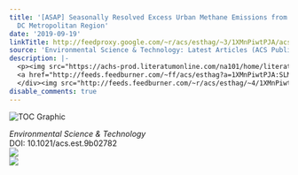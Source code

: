 ```yaml
---
title: '[ASAP] Seasonally Resolved Excess Urban Methane Emissions from the Baltimore/Washington,
  DC Metropolitan Region'
date: '2019-09-19'
linkTitle: http://feedproxy.google.com/~r/acs/esthag/~3/1XMnPiwtPJA/acs.est.9b02782
source: 'Environmental Science & Technology: Latest Articles (ACS Publications)'
description: |-
  <p><img src="https://achs-prod.literatumonline.com/na101/home/literatum/publisher/achs/journals/content/esthag/0/esthag.ahead-of-print/acs.est.9b02782/20190919/images/medium/es9b02782_0008.gif" alt="TOC Graphic"/></p><div><cite>Environmental Science & Technology</cite></div><div>DOI: 10.1021/acs.est.9b02782</div><div class="feedflare">
  <a href="http://feeds.feedburner.com/~ff/acs/esthag?a=1XMnPiwtPJA:SLM5SX1NuMU:yIl2AUoC8zA"><img src="http://feeds.feedburner.com/~ff/acs/esthag?d=yIl2AUoC8zA" border="0"></img></a>
  </div><img src="http://feeds.feedburner.com/~r/acs/esthag/~4/1XMnPiwtPJA" ...
disable_comments: true
---
```

<p><img src="https://achs-prod.literatumonline.com/na101/home/literatum/publisher/achs/journals/content/esthag/0/esthag.ahead-of-print/acs.est.9b02782/20190919/images/medium/es9b02782_0008.gif" alt="TOC Graphic"/></p><div><cite>Environmental Science & Technology</cite></div><div>DOI: 10.1021/acs.est.9b02782</div><div class="feedflare">
<a href="http://feeds.feedburner.com/~ff/acs/esthag?a=1XMnPiwtPJA:SLM5SX1NuMU:yIl2AUoC8zA"><img src="http://feeds.feedburner.com/~ff/acs/esthag?d=yIl2AUoC8zA" border="0"></img></a>
</div><img src="http://feeds.feedburner.com/~r/acs/esthag/~4/1XMnPiwtPJA" ...